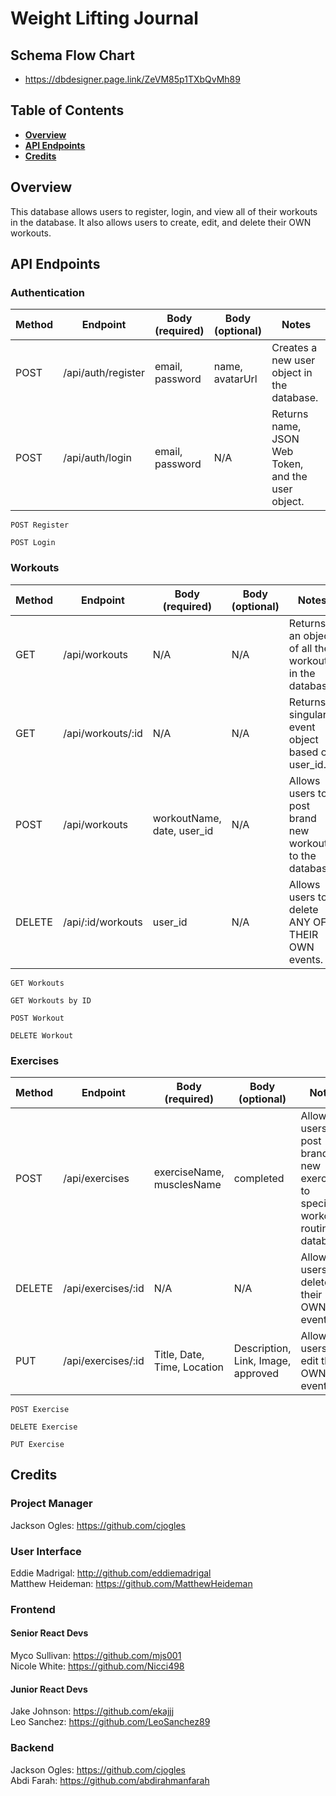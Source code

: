 # Weight Lifting Journal

## Schema Flow Chart
  * https://dbdesigner.page.link/ZeVM85p1TXbQvMh89 <br>

## Table of Contents

- **[Overview](#overview)**<br>
- **[API Endpoints](#api-endpoints)**<br>
- **[Credits](#credits)**<br>

## <a name='overview'></a>Overview
This database allows users to register, login, and view all of their workouts in the database. It also allows users to create, edit, and delete their OWN workouts.

## API Endpoints

### Authentication
Method | Endpoint | Body (required) | Body (optional) | Notes
| ----- | ----------------- | -------------------- | --------------------- | ------------------ |
POST | /api/auth/register | email, password | name, avatarUrl | Creates a new user object in the database. |
POST | /api/auth/login |  email, password | N/A | Returns name, JSON Web Token, and the user object. |
```
POST Register

POST Login

```
### Workouts
Method | Endpoint | Body (required) | Body (optional) | Notes
| ----- | ----------------- | -------------------- | --------------------- | ------------------ |
GET | /api/workouts | N/A | N/A | Returns an object of all the workouts in the database. |
GET | /api/workouts/:id | N/A | N/A | Returns a singular event object based on user_id. |
POST | /api/workouts | workoutName, date, user_id | N/A | Allows users to post brand new workouts to the database. |
DELETE | /api/:id/workouts | user_id | N/A | Allows users to delete ANY OF THEIR OWN events. |
```
GET Workouts

GET Workouts by ID

POST Workout

DELETE Workout

```
### Exercises
Method | Endpoint | Body (required) | Body (optional) | Notes
| ----- | ----------------- | -------------------- | --------------------- | ------------------ |
POST | /api/exercises | exerciseName, musclesName | completed | Allows users to post brand new exercises to specific workout routine in database. |
DELETE | /api/exercises/:id | N/A | N/A | Allows users to delete their OWN events. |
PUT | /api/exercises/:id | Title, Date, Time, Location | Description, Link, Image, approved | Allows users to edit their OWN events. |
```
POST Exercise

DELETE Exercise

PUT Exercise

```

## Credits
### Project Manager
Jackson Ogles: https://github.com/cjogles <br>

### User Interface
Eddie Madrigal: http://github.com/eddiemadrigal <br>
Matthew Heideman: https://github.com/MatthewHeideman <br>

### Frontend
#### Senior React Devs
Myco Sullivan: https://github.com/mjs001 <br>
Nicole White: https://github.com/Nicci498 <br>
#### Junior React Devs
Jake Johnson: https://github.com/ekajjj <br>
Leo Sanchez: https://github.com/LeoSanchez89 <br>

### Backend
Jackson Ogles: https://github.com/cjogles <br>
Abdi Farah: https://github.com/abdirahmanfarah <br>